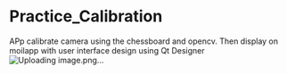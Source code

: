 # Practice_Calibration
  APp calibrate camera using the chessboard and opencv. Then display on moilapp with user interface design using Qt Designer
![Uploading image.png…]()
